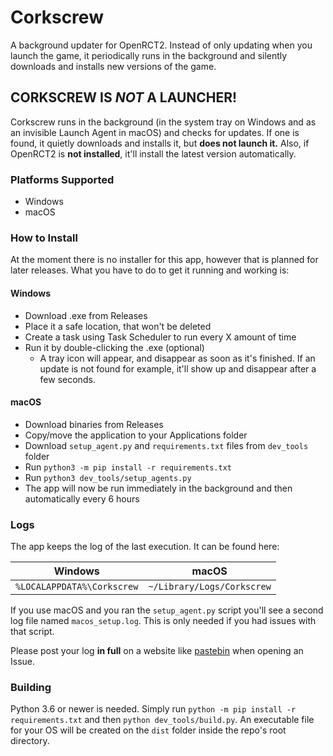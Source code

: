 # Corkscrew
A background updater for OpenRCT2. Instead of only updating when you launch the game, it periodically runs in the background and silently downloads and installs new versions of the game.

## CORKSCREW IS *NOT* A LAUNCHER!
Corkscrew runs in the background (in the system tray on Windows and as an invisible Launch Agent in macOS) and checks for updates. If one is found, it quietly downloads and installs it, but **does not launch it.**
Also, if OpenRCT2 is **not installed**, it'll install the latest version automatically.

### Platforms Supported
- Windows
- macOS

### How to Install
At the moment there is no installer for this app, however that is planned for later releases. What you have to do to get it running and working is:

#### Windows
- Download .exe from Releases
- Place it a safe location, that won't be deleted
- Create a task using Task Scheduler to run every X amount of time
- Run it by double-clicking the .exe (optional)
    - A tray icon will appear, and disappear as soon as it's finished. If an update is not found for example, it'll show up and disappear after a few seconds.

#### macOS
- Download binaries from Releases
- Copy/move the application to your Applications folder
- Download `setup_agent.py` and `requirements.txt` files from `dev_tools` folder
- Run `python3 -m pip install -r requirements.txt`
- Run `python3 dev_tools/setup_agents.py`
- The app will now be run immediately in the background and then automatically every 6 hours

### Logs
The app keeps the log of the last execution. It can be found here:

| Windows                    | macOS                      |
|----------------------------|----------------------------|
| `%LOCALAPPDATA%\Corkscrew` | `~/Library/Logs/Corkscrew` |

If you use macOS and you ran the `setup_agent.py` script you'll see a second log file named `macos_setup.log`. This is only needed if you had issues with that script.

Please post your log **in full** on a website like [pastebin](https://pastebin.com/) when opening an Issue.

### Building
Python 3.6 or newer is needed. Simply run `python -m pip install -r requirements.txt` and then `python dev_tools/build.py`. An executable file for your OS will be created on the `dist` folder inside the repo's root directory.